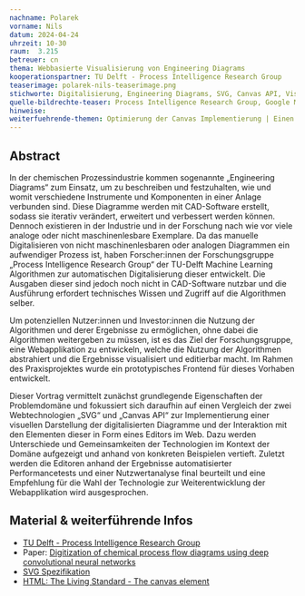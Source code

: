 ```yaml
---
nachname: Polarek
vorname: Nils
datum: 2024-04-24
uhrzeit: 10-30
raum:  3.215
betreuer: cn
thema: Webbasierte Visualisierung von Engineering Diagrams
kooperationspartner: TU Delft - Process Intelligence Research Group
teaserimage: polarek-nils-teaserimage.png
stichworte: Digitalisierung, Engineering Diagrams, SVG, Canvas API, Visualisierung im Web
quelle-bildrechte-teaser: Process Intelligence Research Group, Google Material Icons, Nils Polarek
hinweise:
weiterfuehrende-themen: Optimierung der Canvas Implementierung | Einen generelleren Vergleich zwischen SVG und Canvas API schaffen | Erweiterung der Funktionalitäten des Editors | Designkonzept für die Webapplikation
---
```


## Abstract

In der chemischen Prozessindustrie kommen sogenannte „Engineering Diagrams“ zum Einsatz, um zu beschreiben und festzuhalten, wie und womit verschiedene Instrumente und Komponenten in einer Anlage verbunden sind.
Diese Diagramme werden mit CAD-Software erstellt, sodass sie iterativ verändert, erweitert und verbessert werden können.
Dennoch existieren in der Industrie und in der Forschung nach wie vor viele analoge oder nicht maschinenlesbare Exemplare.
Da das manuelle Digitalisieren von nicht maschinenlesbaren oder analogen Diagrammen ein aufwendiger Prozess ist, haben Forscher:innen der Forschungsgruppe „Process Intelligence Research Group“ der TU-Delft Machine Learning Algorithmen zur automatischen Digitalisierung dieser entwickelt.
Die Ausgaben dieser sind jedoch noch nicht in CAD-Software nutzbar und die Ausführung erfordert technisches Wissen und Zugriff auf die Algorithmen selber.

Um potenziellen Nutzer:innen und Investor:innen die Nutzung der Algorithmen und derer Ergebnisse zu ermöglichen, ohne dabei die Algorithmen weitergeben zu müssen, ist es das Ziel der Forschungsgruppe, eine Webapplikation zu entwickeln, welche die Nutzung der Algorithmen abstrahiert und die Ergebnisse visualisiert und editierbar macht.
Im Rahmen des Praxisprojektes wurde ein prototypisches Frontend für dieses Vorhaben entwickelt.

Dieser Vortrag vermittelt zunächst grundlegende Eigenschaften der Problemdomäne und fokussiert sich daraufhin auf einen Vergleich der zwei Webtechnologien „SVG“ und „Canvas API“ zur Implementierung einer visuellen Darstellung der digitalisierten Diagramme und der Interaktion mit den Elementen dieser in Form eines Editors im Web.
Dazu werden Unterschiede und Gemeinsamkeiten der Technologien im Kontext der Domäne aufgezeigt und anhand von konkreten Beispielen vertieft.
Zuletzt werden die Editoren anhand der Ergebnisse automatisierter Performancetests und einer Nutzwertanalyse final beurteilt und eine Empfehlung für die Wahl der Technologie zur Weiterentwicklung der Webapplikation wird ausgesprochen.

## Material & weiterführende Infos
- [TU Delft - Process Intelligence Research Group](https://www.pi-research.org/)
- Paper: [Digitization of chemical process flow diagrams using deep convolutional neural networks](https://www.sciencedirect.com/science/article/pii/S2772508122000631)
- [SVG Spezifikation](https://www.w3.org/TR/SVG11/Overview.html)
- [HTML: The Living Standard - The canvas element](https://html.spec.whatwg.org/multipage/canvas.html)
